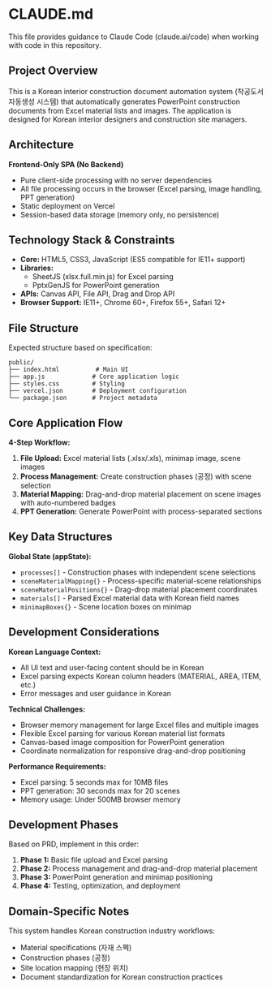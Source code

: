 # CLAUDE.md

This file provides guidance to Claude Code (claude.ai/code) when working with code in this repository.

## Project Overview

This is a Korean interior construction document automation system (착공도서 자동생성 시스템) that automatically generates PowerPoint construction documents from Excel material lists and images. The application is designed for Korean interior designers and construction site managers.

## Architecture

**Frontend-Only SPA (No Backend)**
- Pure client-side processing with no server dependencies
- All file processing occurs in the browser (Excel parsing, image handling, PPT generation)
- Static deployment on Vercel
- Session-based data storage (memory only, no persistence)

## Technology Stack & Constraints

- **Core:** HTML5, CSS3, JavaScript (ES5 compatible for IE11+ support)
- **Libraries:**
  - SheetJS (xlsx.full.min.js) for Excel parsing
  - PptxGenJS for PowerPoint generation
- **APIs:** Canvas API, File API, Drag and Drop API
- **Browser Support:** IE11+, Chrome 60+, Firefox 55+, Safari 12+

## File Structure

Expected structure based on specification:
```
public/
├── index.html          # Main UI
├── app.js             # Core application logic
├── styles.css         # Styling
├── vercel.json        # Deployment configuration
└── package.json       # Project metadata
```

## Core Application Flow

**4-Step Workflow:**
1. **File Upload:** Excel material lists (.xlsx/.xls), minimap image, scene images
2. **Process Management:** Create construction phases (공정) with scene selection
3. **Material Mapping:** Drag-and-drop material placement on scene images with auto-numbered badges
4. **PPT Generation:** Generate PowerPoint with process-separated sections

## Key Data Structures

**Global State (appState):**
- `processes[]` - Construction phases with independent scene selections
- `sceneMaterialMapping{}` - Process-specific material-scene relationships
- `sceneMaterialPositions{}` - Drag-drop material placement coordinates
- `materials[]` - Parsed Excel material data with Korean field names
- `minimapBoxes{}` - Scene location boxes on minimap

## Development Considerations

**Korean Language Context:**
- All UI text and user-facing content should be in Korean
- Excel parsing expects Korean column headers (MATERIAL, AREA, ITEM, etc.)
- Error messages and user guidance in Korean

**Technical Challenges:**
- Browser memory management for large Excel files and multiple images
- Flexible Excel parsing for various Korean material list formats
- Canvas-based image composition for PowerPoint generation
- Coordinate normalization for responsive drag-and-drop positioning

**Performance Requirements:**
- Excel parsing: 5 seconds max for 10MB files
- PPT generation: 30 seconds max for 20 scenes
- Memory usage: Under 500MB browser memory

## Development Phases

Based on PRD, implement in this order:
1. **Phase 1:** Basic file upload and Excel parsing
2. **Phase 2:** Process management and drag-and-drop material placement
3. **Phase 3:** PowerPoint generation and minimap positioning
4. **Phase 4:** Testing, optimization, and deployment

## Domain-Specific Notes

This system handles Korean construction industry workflows:
- Material specifications (자재 스펙)
- Construction phases (공정)
- Site location mapping (현장 위치)
- Document standardization for Korean construction practices